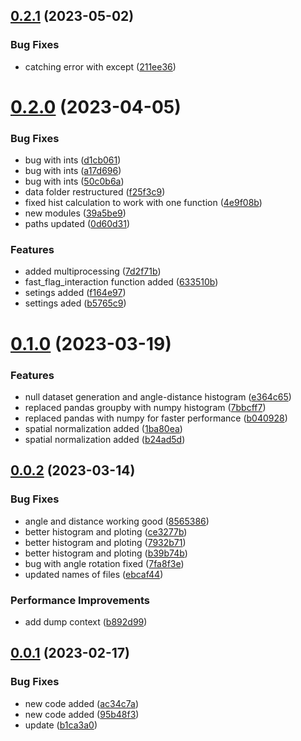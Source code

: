 ## [0.2.1](https://github.com/milanXpetrovic/fly-pipe/compare/v0.2.0...v0.2.1) (2023-05-02)


### Bug Fixes

* catching error with except ([211ee36](https://github.com/milanXpetrovic/fly-pipe/commit/211ee36b63e91f5976b5299278ba04315f20b745))



# [0.2.0](https://github.com/milanXpetrovic/fly-pipe/compare/v0.1.0...v0.2.0) (2023-04-05)


### Bug Fixes

* bug with ints ([d1cb061](https://github.com/milanXpetrovic/fly-pipe/commit/d1cb0616e33985cd3050700b6d56650795c782d2))
* bug with ints ([a17d696](https://github.com/milanXpetrovic/fly-pipe/commit/a17d6966f2e45a311e7718d48fcd7d87c40c294d))
* bug with ints ([50c0b6a](https://github.com/milanXpetrovic/fly-pipe/commit/50c0b6a75151fe57b205aedc6f12380c7e3aeb1c))
* data folder restructured ([f25f3c9](https://github.com/milanXpetrovic/fly-pipe/commit/f25f3c9062d29562c08c85a64f3b206013ebb4a0))
* fixed hist calculation to work with one function ([4e9f08b](https://github.com/milanXpetrovic/fly-pipe/commit/4e9f08b19077337d9d94a77b16ff83dde47fe967))
* new modules ([39a5be9](https://github.com/milanXpetrovic/fly-pipe/commit/39a5be90048c500b90f8593ce0be3c3da62b69ae))
* paths updated ([0d60d31](https://github.com/milanXpetrovic/fly-pipe/commit/0d60d31628ba9095452e37ce0e964751af5f8f4d))


### Features

* added multiprocessing ([7d2f71b](https://github.com/milanXpetrovic/fly-pipe/commit/7d2f71b4ff263f97d6521ab109d7a01f9b2c16e1))
* fast_flag_interaction function added ([633510b](https://github.com/milanXpetrovic/fly-pipe/commit/633510b0431dbe1295b35f15466e2b222b72d7e3))
* setings added ([f164e97](https://github.com/milanXpetrovic/fly-pipe/commit/f164e97bcffa06d3c5087aff980efab2e4cc941d))
* settings aded ([b5765c9](https://github.com/milanXpetrovic/fly-pipe/commit/b5765c9754397917eacdb17e93efb639ae923d4b))



# [0.1.0](https://github.com/milanXpetrovic/fly-pipe/compare/v0.0.2...v0.1.0) (2023-03-19)


### Features

* null dataset generation and angle-distance histogram ([e364c65](https://github.com/milanXpetrovic/fly-pipe/commit/e364c652b6dc20c5903968869762f721d50df2a4))
* replaced pandas groupby with numpy histogram ([7bbcff7](https://github.com/milanXpetrovic/fly-pipe/commit/7bbcff769907f187f65aabca7d82f23309f7e5cc))
* replaced pandas with numpy for faster performance ([b040928](https://github.com/milanXpetrovic/fly-pipe/commit/b040928b20989123d3a7eb9a9d974cbb24b3acbb))
* spatial normalization added ([1ba80ea](https://github.com/milanXpetrovic/fly-pipe/commit/1ba80ea92971e00b808b563c02a494c6ca7f209c))
* spatial normalization added ([b24ad5d](https://github.com/milanXpetrovic/fly-pipe/commit/b24ad5dc8f81da9c97b6fe1029cb0934fd44aa55))



## [0.0.2](https://github.com/milanXpetrovic/fly-pipe/compare/v0.0.1...v0.0.2) (2023-03-14)


### Bug Fixes

* angle and distance working good ([8565386](https://github.com/milanXpetrovic/fly-pipe/commit/856538661e585fa1250063f007923e4c1a4ea983))
* better histogram and ploting ([ce3277b](https://github.com/milanXpetrovic/fly-pipe/commit/ce3277bf34a29f1b2f227a7654785e91bddd1721))
* better histogram and ploting ([7932b71](https://github.com/milanXpetrovic/fly-pipe/commit/7932b7184dc0e45f3a3e329ddcbf65a1fe37bcbe))
* better histogram and ploting ([b39b74b](https://github.com/milanXpetrovic/fly-pipe/commit/b39b74b066a369d538c04e6190128bd2e3ec0fd6))
* bug with angle rotation fixed ([7fa8f3e](https://github.com/milanXpetrovic/fly-pipe/commit/7fa8f3eece68a1943c698d081a4e9b68b4ff4560))
* updated names of files ([ebcaf44](https://github.com/milanXpetrovic/fly-pipe/commit/ebcaf4435da2a8b063b7b1e03f580c11400c5191))


### Performance Improvements

* add dump context ([b892d99](https://github.com/milanXpetrovic/fly-pipe/commit/b892d99fa3a42cd7d3e71c77d2204a4aef8b8e71))



## [0.0.1](https://github.com/milanXpetrovic/fly-pipe/compare/95b48f3e3076139cf4fc95fe9c92fba6b46a184f...v0.0.1) (2023-02-17)


### Bug Fixes

* new code added ([ac34c7a](https://github.com/milanXpetrovic/fly-pipe/commit/ac34c7ac39d6b3d6dd9505a4083509c16a569e8e))
* new code added ([95b48f3](https://github.com/milanXpetrovic/fly-pipe/commit/95b48f3e3076139cf4fc95fe9c92fba6b46a184f))
* update ([b1ca3a0](https://github.com/milanXpetrovic/fly-pipe/commit/b1ca3a0cac85eff68de6914e78ae3256a1c23ee3))



